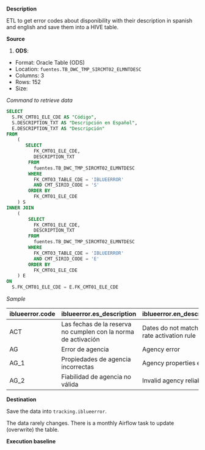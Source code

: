 **Description**

ETL to get error codes about disponibility with their description in
spanish and english and save them into a HIVE table.


**Source**

1. **ODS**:

 * Format: Oracle Table (ODS)
 * Location: `fuentes.TB_DWC_TMP_SIRCMT02_ELMNTDESC`
 * Columns: 3
 * Rows: 152
 * Size:

*Command to retrieve data*

```sql
SELECT
  S.FK_CMT01_ELE_CDE AS "Código",
  S.DESCRIPTION_TXT AS "Descripción en Español",
  E.DESCRIPTION_TXT AS "Descripción"
FROM
    (
       SELECT
          FK_CMT01_ELE_CDE,
          DESCRIPTION_TXT
        FROM
          fuentes.TB_DWC_TMP_SIRCMT02_ELMNTDESC
        WHERE
          FK_CMT03_TABLE_CDE = 'IBLUEERROR'
          AND CMT_SIRID_CODE = 'S'
        ORDER BY
          FK_CMT01_ELE_CDE
    ) S
INNER JOIN
    (
        SELECT
          FK_CMT01_ELE_CDE,
          DESCRIPTION_TXT
        FROM
          fuentes.TB_DWC_TMP_SIRCMT02_ELMNTDESC
        WHERE
          FK_CMT03_TABLE_CDE = 'IBLUEERROR'
          AND CMT_SIRID_CODE = 'E'
        ORDER BY
          FK_CMT01_ELE_CDE
    ) E
ON
  S.FK_CMT01_ELE_CDE = E.FK_CMT01_ELE_CDE
```

*Sample*

| iblueerror.code | iblueerror.es_description | iblueerror.en_description |
|----|----|----|
|ACT   |          Las fechas de la reserva no cumplen con la norma de activación       |                                   Dates do not match the rate activation rule|
|AG    |          Error de agencia                                                     |                                   Agency error                                |
|AG_1  |          Propiedades de agencia incorrectas                                   |                                   Agency properties error                      |
|AG_2  |          Fiabilidad de agencia no válida                                      |                                   Invalid agency reliability                    |

**Destination**

Save the data into `tracking.iblueerror`.

The data rarely changes. There is a monthly Airflow task to update (overwrite) the table.

**Execution baseline**


